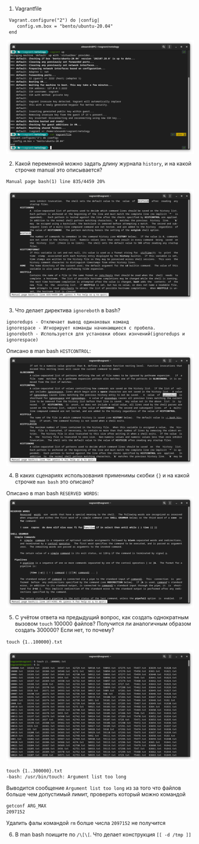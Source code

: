1. Vagrantfile

```
 Vagrant.configure("2") do |config|
 	config.vm.box = "bento/ubuntu-20.04"
 end
```

![Vagrantfile.](./img/vagrantfile.png)


2. Какой переменной можно задать длину журнала `history`, и на какой строчке manual это описывается?

```
Manual page bash(1) line 835/4459 20%
```
![vistsize.](./img/histsize.png)


3. Что делает директива `ignoreboth` в bash?

```
ignoredups - Отключает вывод одинаковых команд
ignorespace - Игнорирует команды начинающиеся с пробела.
ignoreboth - Используется для установки обоих изнчений(ignoredups и ignorespace)

```
Описано в man bash `HISTCONTROL`:
![HISTCONTROL.](./img/HISTCONTROL.png)


4. В каких сценариях использования применимы скобки `{}` и на какой строчке `man bash` это описано?

Описано в man bash `RESERVED WORDS`:
![RESERVED WORDS.](./img/RESERVED_WORDS.png)


5. С учётом ответа на предыдущий вопрос, как создать однократным вызовом `touch` 100000 файлов? Получится ли аналогичным образом создать 300000? Если нет, то почему?

`touch {1..100000}.txt`

![touch.](./img/touch.png)

```
touch {1..300000}.txt
-bash: /usr/bin/touch: Argument list too long
```
Выводится сообщение `Argument list too long` из за того что файлов больше чем допустимый лимит, проверить который можно командой
```
getconf ARG_MAX
2097152
```
Удалить фалы командой `rm` болше числа `2097152` не получится


6. В man bash поищите по `/\[\[`. Что делает конструкция `[[ -d /tmp ]]`

